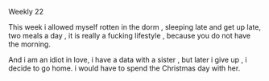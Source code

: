Weekly 22  

This week i allowed myself rotten in the dorm , sleeping late and get up late, two meals a day , it is really a fucking lifestyle , because you do not have the morning.

And i am an idiot  in love, i have a data with a sister , but later i give up , i decide to go home. i would have to spend the Christmas day with her. 

 


